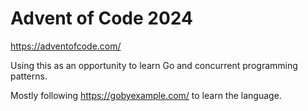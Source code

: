 # Advent of Code 2024

https://adventofcode.com/

Using this as an opportunity to learn Go and concurrent programming patterns.

Mostly following https://gobyexample.com/ to learn the language.
